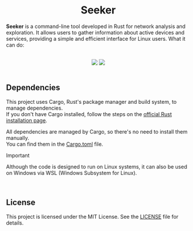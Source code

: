 <h1 align="center"> Seeker </h1>

**Seeker** is a command-line tool developed in Rust for network analysis and exploration. It allows users to gather information about active devices and services, providing a simple and efficient interface for Linux users. What it can do:

<br>



<div align="center">
  <img src="https://img.shields.io/badge/port_scanning-grey?style=for-the-badge" />
  <img src="https://img.shields.io/badge/network_mapping-grey?style=for-the-badge" />
</div>

<br>



## Dependencies
This project uses Cargo, Rust's package manager and build system, to manage dependencies.  
If you don't have Cargo installed, follow the steps on the [official Rust installation page](https://www.rust-lang.org/tools/install).

All dependencies are managed by Cargo, so there's no need to install them manually.  
You can find them in the [Cargo.toml](https://github.com/olivercalazans/seeker/blob/main/Cargo.toml) file.

> [!IMPORTANT]
> Although the code is designed to run on Linux systems, it can also be used on Windows via WSL (Windows Subsystem for Linux).
<br>



## License
This project is licensed under the MIT License. See the [LICENSE](LICENSE) file for details.
